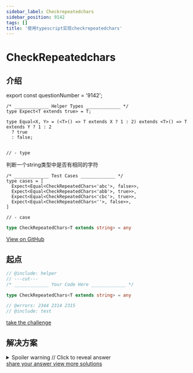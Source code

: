 ```yaml
---
sidebar_label: Checkrepeatedchars
sidebar_position: 9142
tags: []
title: '使用typescript实现checkrepeatedchars'
---
```


# CheckRepeatedchars

## 介绍

export const questionNumber = '9142';

```twoslash include helper
/* _____________ Helper Types _____________ */
type Expect<T extends true> = T;

type Equal<X, Y> = (<T>() => T extends X ? 1 : 2) extends <T>() => T extends Y ? 1 : 2
  ? true
  : false;


// - type
```

判断一个string类型中是否有相同的字符

```twoslash include test
/* _____________ Test Cases _____________ */
type cases = [
  Expect<Equal<CheckRepeatedChars<'abc'>, false>>,
  Expect<Equal<CheckRepeatedChars<'abb'>, true>>,
  Expect<Equal<CheckRepeatedChars<'cbc'>, true>>,
  Expect<Equal<CheckRepeatedChars<''>, false>>,
]

// - case
```
  

  ```ts
type CheckRepeatedChars<T extends string> = any
  ```


<span className="badge-links">
  <a className="view" target="\_blank" href={`https://tsch.js.org/${questionNumber}`}>
    View on GitHub
  </a>
</span>

## 起点

```ts twoslash
// @include: helper
// ---cut---
/* _____________ Your Code Here _____________ */

type CheckRepeatedChars<T extends string> = any

// @errors: 2344 2314 2315
// @include: test
```

<span className="badge-links">
  <a
    className="challenge"
    target="\_blank"
    href={`https://tsch.js.org/${questionNumber}/play`}
  >
    take the challenge
  </a>
</span>

## 解决方案

<details>

<summary>Spoiler warning // Click to reveal answer</summary>

```ts twoslash
// @include: helper

// @include: test
// @errors: 2344 2589 2314 1005
/* _____________ Answer Here _____________ */
/// ---cut---

// most popular

type CheckRepeatedChars<T extends string> = T extends `${infer F}${infer E}` 
  ? E extends `${string}${F}${string}`
    ? true
    : CheckRepeatedChars<E>
  : false

```

```ts twoslash
// my
type strToUnion<T extends string> = T extends `${infer F}${infer R}`  ? F | strToUnion<R> : never


type CheckRepeatedChars<T extends string> = T extends `${infer F}${infer R}` ? F extends strToUnion<R> ? true : CheckRepeatedChars<R> : false

```

</details>

<span className="badge-links">
  <a
    className="share"
    target="\_blank"
    href={`https://tsch.js.org/${questionNumber}/answer`}
  >
    share your answer
  </a>
  <a
    className="solution"
    target="\_blank"
    href={`https://tsch.js.org/${questionNumber}/solutions`}
  >
    view more solutions
  </a>
</span>
